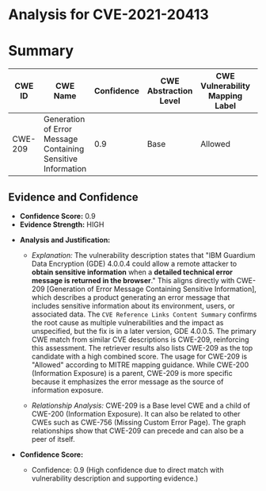 # Analysis for CVE-2021-20413

# Summary
| CWE ID | CWE Name | Confidence | CWE Abstraction Level | CWE Vulnerability Mapping Label | CWE-Vulnerability Mapping Notes |
|---|---|---|---|---|---|
| CWE-209 | Generation of Error Message Containing Sensitive Information | 0.9 | Base | Allowed | Primary CWE |

## Evidence and Confidence

*   **Confidence Score:** 0.9
*   **Evidence Strength:** HIGH

- **Analysis and Justification:**  
  - *Explanation:* The vulnerability description states that "IBM Guardium Data Encryption (GDE) 4.0.0.4 could allow a remote attacker to **obtain sensitive information** when a **detailed technical error message is returned in the browser**." This aligns directly with CWE-209 [Generation of Error Message Containing Sensitive Information], which describes a product generating an error message that includes sensitive information about its environment, users, or associated data. The `CVE Reference Links Content Summary` confirms the root cause as multiple vulnerabilities and the impact as unspecified, but the fix is in a later version, GDE 4.0.0.5. The primary CWE match from similar CVE descriptions is CWE-209, reinforcing this assessment. The retriever results also lists CWE-209 as the top candidate with a high combined score. The usage for CWE-209 is "Allowed" according to MITRE mapping guidance. While CWE-200 (Information Exposure) is a parent, CWE-209 is more specific because it emphasizes the error message as the source of information exposure.

  - *Relationship Analysis:* CWE-209 is a Base level CWE and a child of CWE-200 (Information Exposure). It can also be related to other CWEs such as CWE-756 (Missing Custom Error Page). The graph relationships show that CWE-209 can precede and can also be a peer of itself.

- **Confidence Score:**
  - Confidence: 0.9 (High confidence due to direct match with vulnerability description and supporting evidence.)